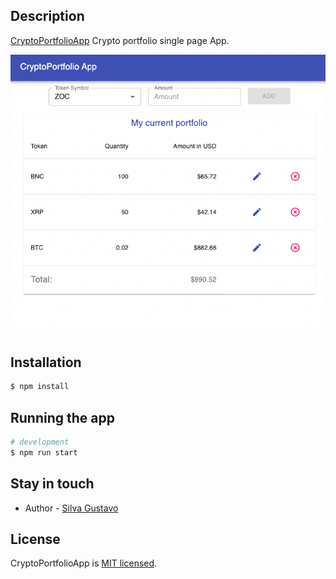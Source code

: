 ## Description

[CryptoPortfolioApp](https://github.com/gusilva/coin-client) Crypto portfolio single page App.

![img.png](docs/img.png)

## Installation

```bash
$ npm install
```

## Running the app

```bash
# development
$ npm run start
```

## Stay in touch

- Author - [Silva Gustavo](https://gu-silva.com)

## License

CryptoPortfolioApp is [MIT licensed](LICENSE).
